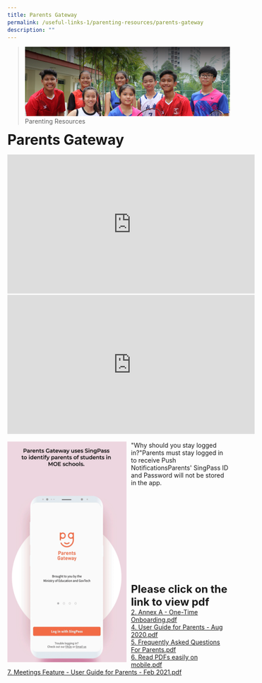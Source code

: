 ```yaml
---
title: Parents Gateway
permalink: /useful-links-1/parenting-resources/parents-gateway
description: ""
---
```

>![](/images/About%20us.jpg)
>Parenting Resources

**<font size=6>Parents Gateway</font>**

<iframe width="560" height="315" src="https://www.youtube.com/embed/PCM5o8jAncc" title="MOE Parents Gateway" frameborder="0" allow="accelerometer; autoplay; clipboard-write; encrypted-media; gyroscope; picture-in-picture" allowfullscreen></iframe>

<br>

<iframe width="560" height="315" src="https://www.youtube.com/embed/tW9jwyuovOo" title="Parents Gateway Onboarding video for Parents" frameborder="0" allow="accelerometer; autoplay; clipboard-write; encrypted-media; gyroscope; picture-in-picture" allowfullscreen></iframe>

<br>

<img src="/images/Parents%20Gateway%20GIF.gif" style="width:270px;height:500px;margin-right:10px;" align = "left"> "Why should you stay logged in?"Parents must stay logged in to receive Push NotificationsParents' SingPass ID and Password will not be stored in the app. <br> <br><br><br><br><br><br><br><br><br><br><br><br>

**<font size=5>Please click on the link to view pdf</font>**<br>
[2. Annex A - One-Time Onboarding.pdf](/files/Parents%20Gateway/Annex%20A%20-%20One-Time%20Onboarding.pdf) <br>
[4. User Guide for Parents - Aug 2020.pdf](/files/Parents%20Gateway/User%20Guide%20for%20Parents%20-%20Aug%202020.pdf) <br>
[5. Frequently Asked Questions For Parents.pdf](/files/Parents%20Gateway/Frequently%20Asked%20Questions%20For%20Parents.pdf) <br>
[6. Read PDFs easily on mobile.pdf](/files/Parents%20Gateway/Read%20PDFs%20easily%20on%20mobile.pdf) <br>
[7. Meetings Feature - User Guide for Parents - Feb 2021.pdf](/files/Parents%20Gateway/Meetings%20Feature%20-%20User%20Guide%20for%20Parents%20-%20Feb%202021.pdf)